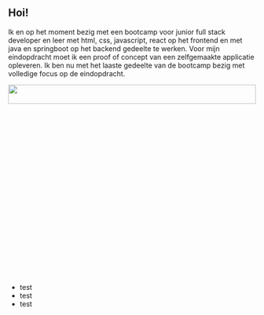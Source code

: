 
## Hoi!
<p>Ik en op het moment bezig met een bootcamp voor junior full stack developer en leer met html, css, javascript, react op het frontend en met java en springboot op het backend gedeelte te werken. Voor mijn eindopdracht moet ik een proof of concept van een zelfgemaakte applicatie opleveren. Ik ben nu met het laaste gedeelte van de bootcamp bezig met volledige focus op de eindopdracht.</p>

<p align="center">
    <img width="100%" height="10%" src="https://user-images.githubusercontent.com/113012106/208798968-58c72aad-80dd-4c17-ab7b-aa1fd003553c.png"> 
</p>

<ul><li>test</li>
    <li>test</li>
    <li>test</li>
</ul>    
    

<!--
**SGDonders/SGDonders** is a ✨ _special_ ✨ repository because its `README.md` (this file) appears on your GitHub profile.

Here are some ideas to get you started:

- 🔭 I’m currently working on ...
- 🌱 I’m currently learning ...
- 👯 I’m looking to collaborate on ...
- 🤔 I’m looking for help with ...
- 💬 Ask me about ...
- 📫 How to reach me: ...
- 😄 Pronouns: ...
- ⚡ Fun fact: ...
-->

